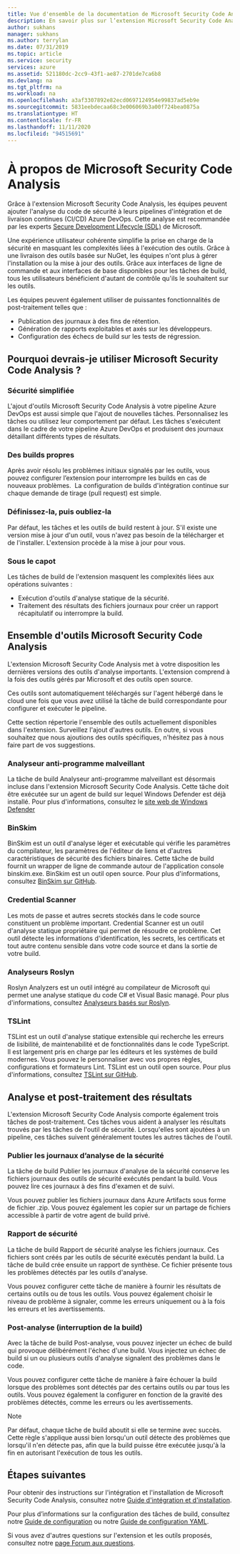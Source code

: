 ```yaml
---
title: Vue d'ensemble de la documentation de Microsoft Security Code Analysis
description: En savoir plus sur l’extension Microsoft Security Code Analysis. Grâce à cette extension, vous pouvez ajouter l’analyse du code de sécurité aux pipelines CI/CD Azure DevOps.
author: sukhans
manager: sukhans
ms.author: terrylan
ms.date: 07/31/2019
ms.topic: article
ms.service: security
services: azure
ms.assetid: 521180dc-2cc9-43f1-ae87-2701de7ca6b8
ms.devlang: na
ms.tgt_pltfrm: na
ms.workload: na
ms.openlocfilehash: a3af3307892e82ecd0697124954e99837ad5eb9e
ms.sourcegitcommit: 5831eebdecaa68c3e006069b3a00f724bea0875a
ms.translationtype: HT
ms.contentlocale: fr-FR
ms.lasthandoff: 11/11/2020
ms.locfileid: "94515691"
---
```

# <a name="about-microsoft-security-code-analysis"></a>À propos de Microsoft Security Code Analysis

Grâce à l'extension Microsoft Security Code Analysis, les équipes peuvent ajouter l'analyse du code de sécurité à leurs pipelines d'intégration et de livraison continues (CI/CD) Azure DevOps. Cette analyse est recommandée par les experts [Secure Development Lifecycle (SDL)](https://www.microsoft.com/securityengineering/sdl/practices) de Microsoft.

Une expérience utilisateur cohérente simplifie la prise en charge de la sécurité en masquant les complexités liées à l'exécution des outils. Grâce à une livraison des outils basée sur NuGet, les équipes n'ont plus à gérer l'installation ou la mise à jour des outils. Grâce aux interfaces de ligne de commande et aux interfaces de base disponibles pour les tâches de build, tous les utilisateurs bénéficient d'autant de contrôle qu'ils le souhaitent sur les outils.

Les équipes peuvent également utiliser de puissantes fonctionnalités de post-traitement telles que :

- Publication des journaux à des fins de rétention.
- Génération de rapports exploitables et axés sur les développeurs.
- Configuration des échecs de build sur les tests de régression.

## <a name="why-should-i-use-microsoft-security-code-analysis"></a>Pourquoi devrais-je utiliser Microsoft Security Code Analysis ?

### <a name="security-simplified"></a>Sécurité simplifiée

L'ajout d'outils Microsoft Security Code Analysis à votre pipeline Azure DevOps est aussi simple que l'ajout de nouvelles tâches. Personnalisez les tâches ou utilisez leur comportement par défaut. Les tâches s'exécutent dans le cadre de votre pipeline Azure DevOps et produisent des journaux détaillant différents types de résultats.

### <a name="clean-builds"></a>Des builds propres

Après avoir résolu les problèmes initiaux signalés par les outils, vous pouvez configurer l’extension pour interrompre les builds en cas de nouveaux problèmes.  La configuration de builds d'intégration continue sur chaque demande de tirage (pull request) est simple.

### <a name="set-it-and-forget-it"></a>Définissez-la, puis oubliez-la

Par défaut, les tâches et les outils de build restent à jour. S'il existe une version mise à jour d'un outil, vous n'avez pas besoin de la télécharger et de l'installer. L'extension procède à la mise à jour pour vous.

### <a name="under-the-hood"></a>Sous le capot

Les tâches de build de l'extension masquent les complexités liées aux opérations suivantes :
  - Exécution d'outils d'analyse statique de la sécurité.
  - Traitement des résultats des fichiers journaux pour créer un rapport récapitulatif ou interrompre la build.

## <a name="microsoft-security-code-analysis-tool-set"></a>Ensemble d'outils Microsoft Security Code Analysis

L'extension Microsoft Security Code Analysis met à votre disposition les dernières versions des outils d'analyse importants. L'extension comprend à la fois des outils gérés par Microsoft et des outils open source.

Ces outils sont automatiquement téléchargés sur l'agent hébergé dans le cloud une fois que vous avez utilisé la tâche de build correspondante pour configurer et exécuter le pipeline.

Cette section répertorie l'ensemble des outils actuellement disponibles dans l'extension. Surveillez l'ajout d'autres outils. En outre, si vous souhaitez que nous ajoutions des outils spécifiques, n'hésitez pas à nous faire part de vos suggestions.

### <a name="anti-malware-scanner"></a>Analyseur anti-programme malveillant

La tâche de build Analyseur anti-programme malveillant est désormais incluse dans l'extension Microsoft Security Code Analysis. Cette tâche doit être exécutée sur un agent de build sur lequel Windows Defender est déjà installé. Pour plus d'informations, consultez le [site web de Windows Defender](https://aka.ms/defender)

### <a name="binskim"></a>BinSkim

BinSkim est un outil d'analyse léger et exécutable qui vérifie les paramètres du compilateur, les paramètres de l'éditeur de liens et d'autres caractéristiques de sécurité des fichiers binaires. Cette tâche de build fournit un wrapper de ligne de commande autour de l'application console binskim.exe. BinSkim est un outil open source. Pour plus d'informations, consultez [BinSkim sur GitHub](https://github.com/Microsoft/binskim).

### <a name="credential-scanner"></a>Credential Scanner

Les mots de passe et autres secrets stockés dans le code source constituent un problème important. Credential Scanner est un outil d'analyse statique propriétaire qui permet de résoudre ce problème. Cet outil détecte les informations d'identification, les secrets, les certificats et tout autre contenu sensible dans votre code source et dans la sortie de votre build.

### <a name="roslyn-analyzers"></a>Analyseurs Roslyn

Roslyn Analyzers est un outil intégré au compilateur de Microsoft qui permet une analyse statique du code C# et Visual Basic managé. Pour plus d'informations, consultez [Analyseurs basés sur Roslyn](/dotnet/fundamentals/code-analysis/quality-rules/security-warnings).

### <a name="tslint"></a>TSLint

TSLint est un outil d'analyse statique extensible qui recherche les erreurs de lisibilité, de maintenabilité et de fonctionnalités dans le code TypeScript. Il est largement pris en charge par les éditeurs et les systèmes de build modernes. Vous pouvez le personnaliser avec vos propres règles, configurations et formateurs Lint. TSLint est un outil open source. Pour plus d'informations, consultez [TSLint sur GitHub](https://github.com/palantir/tslint).

## <a name="analysis-and-post-processing-of-results"></a>Analyse et post-traitement des résultats

L'extension Microsoft Security Code Analysis comporte également trois tâches de post-traitement. Ces tâches vous aident à analyser les résultats trouvés par les tâches de l'outil de sécurité. Lorsqu'elles sont ajoutées à un pipeline, ces tâches suivent généralement toutes les autres tâches de l'outil.

### <a name="publish-security-analysis-logs"></a>Publier les journaux d’analyse de la sécurité

La tâche de build Publier les journaux d'analyse de la sécurité conserve les fichiers journaux des outils de sécurité exécutés pendant la build. Vous pouvez lire ces journaux à des fins d'examen et de suivi.

Vous pouvez publier les fichiers journaux dans Azure Artifacts sous forme de fichier .zip. Vous pouvez également les copier sur un partage de fichiers accessible à partir de votre agent de build privé.

### <a name="security-report"></a>Rapport de sécurité

La tâche de build Rapport de sécurité analyse les fichiers journaux. Ces fichiers sont créés par les outils de sécurité exécutés pendant la build. La tâche de build crée ensuite un rapport de synthèse. Ce fichier présente tous les problèmes détectés par les outils d'analyse.

Vous pouvez configurer cette tâche de manière à fournir les résultats de certains outils ou de tous les outils. Vous pouvez également choisir le niveau de problème à signaler, comme les erreurs uniquement ou à la fois les erreurs et les avertissements.

### <a name="post-analysis-build-break"></a>Post-analyse (interruption de la build)

Avec la tâche de build Post-analyse, vous pouvez injecter un échec de build qui provoque délibérément l'échec d'une build. Vous injectez un échec de build si un ou plusieurs outils d'analyse signalent des problèmes dans le code.

Vous pouvez configurer cette tâche de manière à faire échouer la build lorsque des problèmes sont détectés par des certains outils ou par tous les outils. Vous pouvez également la configurer en fonction de la gravité des problèmes détectés, comme les erreurs ou les avertissements.

>[!NOTE]
>Par défaut, chaque tâche de build aboutit si elle se termine avec succès. Cette règle s'applique aussi bien lorsqu'un outil détecte des problèmes que lorsqu'il n'en détecte pas, afin que la build puisse être exécutée jusqu'à la fin en autorisant l'exécution de tous les outils.

## <a name="next-steps"></a>Étapes suivantes

Pour obtenir des instructions sur l'intégration et l'installation de Microsoft Security Code Analysis, consultez notre [Guide d'intégration et d'installation](security-code-analysis-onboard.md).

Pour plus d’informations sur la configuration des tâches de build, consultez notre [Guide de configuration](security-code-analysis-customize.md) ou notre [Guide de configuration YAML](yaml-configuration.md).

Si vous avez d'autres questions sur l'extension et les outils proposés, consultez notre [page Forum aux questions](security-code-analysis-faq.md).
